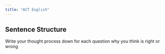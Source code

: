 ```yaml
---
title: "ACT English"
---
```

## Sentence Structure

Write your thought process down for each question why you think is right or wrong

